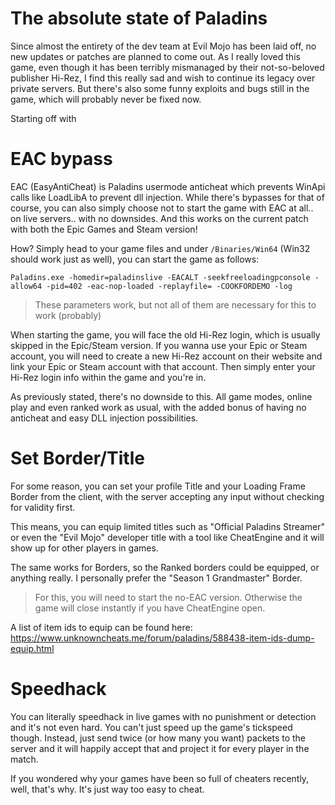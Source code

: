 # The absolute state of Paladins
Since almost the entirety of the dev team at Evil Mojo has been laid off, no new updates or patches are planned to come out. As I really loved this game, even though it has been terribly mismanaged by their not-so-beloved publisher Hi-Rez, I find this really sad and wish to continue its legacy over private servers. 
But there's also some funny exploits and bugs still in the game, which will probably never be fixed now.

Starting off with
# EAC bypass
EAC (EasyAntiCheat) is Paladins usermode anticheat which prevents WinApi calls like LoadLibA to prevent dll injection. While there's bypasses for that of course, you can also simply choose not to start the game with EAC at all.. on live servers.. with no downsides. And this works on the current patch with both the Epic Games and Steam version!

How? Simply head to your game files and under `/Binaries/Win64` (Win32 should work just as well), you can start the game as follows:

`Paladins.exe -homedir=paladinslive -EACALT -seekfreeloadingpconsole -allow64 -pid=402 -eac-nop-loaded -replayfile= -COOKFORDEMO -log`
> These parameters work, but not all of them are necessary for this to work (probably)

When starting the game, you will face the old Hi-Rez login, which is usually skipped in the Epic/Steam version. If you wanna use your Epic or Steam account, you will need to create a new Hi-Rez account on their website and link your Epic or Steam account with that account. Then simply enter your Hi-Rez login info within the game and you're in. 

As previously stated, there's no downside to this. All game modes, online play and even ranked work as usual, with the added bonus of having no anticheat and easy DLL injection possibilities.

# Set Border/Title
For some reason, you can set your profile Title and your Loading Frame Border from the client, with the server accepting any input without checking for validity first.

This means, you can equip limited titles such as "Official Paladins Streamer" or even the "Evil Mojo" developer title with a tool like CheatEngine and it will show up for other players in games. 

The same works for Borders, so the Ranked borders could be equipped, or anything really. I personally prefer the "Season 1 Grandmaster" Border. 

> For this, you will need to start the no-EAC version. Otherwise the game will close instantly if you have CheatEngine open.

A list of item ids to equip can be found here: https://www.unknowncheats.me/forum/paladins/588438-item-ids-dump-equip.html

# Speedhack
You can literally speedhack in live games with no punishment or detection and it's not even hard. You can't just speed up the game's tickspeed though. Instead, just send twice (or how many you want) packets to the server and it will happily accept that and project it for every player in the match. 

If you wondered why your games have been so full of cheaters recently, well, that's why. It's just way too easy to cheat.